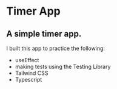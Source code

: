 # Timer App

## A simple timer app.

I built this app to practice the following:

- useEffect
- making tests using the Testing Library
- Tailwind CSS
- Typescript
